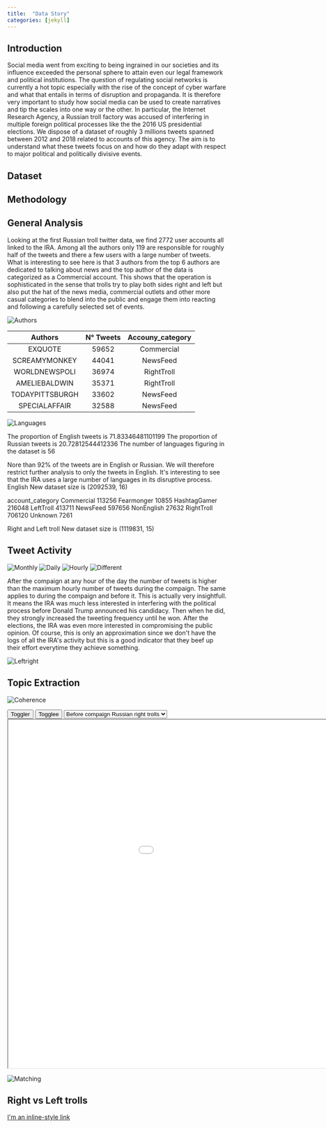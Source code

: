 ```yaml
---
title:  "Data Story"
categories: [jekyll]
---
```








## Introduction
Social media went from exciting to being ingrained in our societies and its influence exceeded the personal sphere to attain even our legal framework and political institutions. The question of regulating social networks is currently a hot topic especially with the rise of the concept of cyber warfare and what that entails in terms of disruption and propaganda. It is therefore very important to study how social media can be used to create narratives and tip the scales into one way or the other. In particular, the Internet Research Agency, a Russian troll factory was accused of interfering in multiple foreign political processes like the the 2016 US presidential elections. We dispose of a dataset of roughly 3 millions tweets spanned between 2012 and 2018 related to accounts of this agency. The aim is to understand what these tweets focus on and how do they adapt with respect to major political and politically divisive events.


## Dataset

## Methodology


## General Analysis

Looking at the first Russian troll twitter data, we find 2772 user accounts all linked to the IRA. Among all the authors only 119 are responsible for roughly half of the tweets and there a few users with a large number of tweets.   
What is interesting to see here is that 3 authors from the top 6 authors are dedicated to talking about news and the top author of the data is categorized as a Commercial account. This shows that the operation is sophisticated in the sense that trolls try to play both sides right and left but also put the hat of the news media, commercial outlets and other more casual categories to blend into the public and engage them into reacting and following a carefully selected set of events.

![Authors](/jekyll-uno/images/authors_count.png)


| Authors        | N° Tweets    | Accouny_category |
| :-------------: |:-------------:| :-----:|
| EXQUOTE      | 59652 			| Commercial |
| SCREAMYMONKEY  | 44041      |   NewsFeed |
| WORLDNEWSPOLI | 36974      |    RightTroll |
| AMELIEBALDWIN | 35371      |    RightTroll |
| TODAYPITTSBURGH | 33602    |    NewsFeed |
| SPECIALAFFAIR | 32588      |    NewsFeed |

![Languages](/jekyll-uno/images/languages.png)

The proportion of English tweets is  71.83346481101199
The proportion of Russian tweets is  20.72812544412336
The number of languages figuring in the dataset is 56

Nore than 92% of the tweets are in English or Russian. We will therefore restrict further analysis to only the tweets in English. It's interesting to see that the IRA uses a large number of languages in its disruptive process.
English New dataset size is (2092539, 16)

account_category
Commercial      113256
Fearmonger       10855
HashtagGamer    216048
LeftTroll       413711
NewsFeed        597656
NonEnglish       27632
RightTroll      706120
Unknown           7261


Right and Left troll New dataset size is (1119831, 15)

## Tweet Activity
![Monthly](/jekyll-uno/images/monthly.png)
![Daily](/jekyll-uno/images/daily.png)
![Hourly](/jekyll-uno/images/hourly.png)
![Different](/jekyll-uno/images/different.png)

After the compaign at any hour of the day the number of tweets is higher than the maximum hourly number of tweets during the compaign. The same applies to during the compaign and before it. This is actually very insightfull. It means the IRA was much less interested in interfering with the political process before Donald Trump announced his candidacy. Then when he did, they strongly increased the tweeting frequency until he won. After the elections, the IRA was even more interested in compromising the public opinion. Of course, this is only an approximation since we don't have the logs of all the IRA's activity but this is a good indicator that they beef up their effort everytime they achieve something.

![Leftright](/jekyll-uno/images/leftright.png)

## Topic Extraction

![Coherence](/jekyll-uno/images/coherence.png)





<input type="button" id="toggler" value="Toggler" onClick="action();" />
<input type="button" id="togglee" value="Togglee" />




<select id="list">
  <option value="0">Before compaign Russian right trolls</option>
  <option value="1">Before compaign Russian left trolls</option>
  <option value="2">Before compaign Russian all trolls</option>
  <option value="3">After compaign Russian right trolls</option>
  <option value="4">After compaign Russian left trolls</option>
  <option value="5">After compaign Russian all trolls</option>
  <option value="6">During compaign Russian right trolls</option>
  <option value="7">During compaign Russian left trolls</option>
  <option value="8">During compaign Russian all trolls</option>
  <option value="9">Before compaign Iranian trolls</option>
  <option value="10">During compaign Iranian trolls</option>
  <option value="11">After compaign Iranian trolls</option>
</select>

<iframe src = "/lda_beforecompaign_righttroll_russia.html" height="800px" width="1200px" id='0' style="visibility: : visible;"></iframe>
<iframe src = "/jekyll-uno/lda_before_campain_left_russia.html" height="800px" width="1200px" id='1' style="display:none;"></iframe>
<iframe src = "/jekyll-uno/lda_before_campain_all_russia.html" height="800px" width="1200px" id='2' style="display:none;"></iframe>

<iframe src = "/jekyll-uno/lda_after_campain_right_russia.html" height="800px" width="1200px" id='3' style="display:none;"></iframe>
<iframe src = "/jekyll-uno/lda_after_campain_left_russia.html" height="800px" width="1200px" id='4' style="display:none;"></iframe>
<iframe src = "/jekyll-uno/lda_after_campain_all_russia.html" height="800px" width="1200px" id='5' style="display:none;"></iframe>


<iframe src = "/jekyll-uno/lda_during_campain_right_russia.html" height="800px" width="1200px" id='6' style="display:none;"></iframe>
<iframe src = "/jekyll-uno/lda_during_campain_left_russia.html" height="800px" width="1200px" id='7' style="display:none;"></iframe>
<iframe src = "/jekyll-uno/lda_during_campain_all_russia.html" height="800px" width="1200px" id='8' style="display:none;"></iframe>


<iframe src = "/jekyll-uno/lda_iran_before.html" height="800px" width="1200px" id='9' style="display:none;"></iframe>
<iframe src = "/jekyll-uno/lda_iran_during.html" height="800px" width="1200px" id='10' style="display:none;"></iframe>
<iframe src = "/jekyll-uno/lda_iran_after.html" height="800px" width="1200px" id='11' style="display:none;"></iframe>


<script type="text/javascript">
 /* var hidden = false;
  function listQ(){
    var e = document.getElementById("list");
    if(e.selectedIndex > 0){
      if("1" === e.options[e.selectedIndex].value){ alert("yo");

      	        hidden = !hidden;
        if(hidden) {
            document.getElementById('0').style.visibility = 'hidden';
        } else {
            document.getElementById('0').style.visibility = 'visible';
        }

       }
    }
  }
  document.getElementById("list").addEventListener("change",listQ);*/

  var idDisplayed = '0';
  function listQ(){
    var e = document.getElementById("list");
    	document.getElementById(e.options[e.selectedIndex].value).style.display = 'block';
    	document.getElementById(idDisplayed).style.display = 'none';
    	alert(idDisplayed)
   		idDisplayed = e.options[e.selectedIndex].value
   		alert(idDisplayed)
  }
  document.getElementById("list").addEventListener("change",listQ);
</script>




![Matching](/jekyll-uno/images/keywords.png)



## Right vs Left trolls

[I'm an inline-style link](http://127.0.0.1:4444/jekyll-uno/2016/welcome-to-jekyll/)

